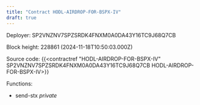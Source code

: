 ```yaml
---
title: "Contract HODL-AIRDROP-FOR-BSPX-IV"
draft: true
---
```

Deployer: SP2VNZNV7SPZSRDK4FNXM0A0DA43Y16TC9J68Q7CB


 



Block height: 228861 (2024-11-18T10:50:03.000Z)

Source code: {{<contractref "HODL-AIRDROP-FOR-BSPX-IV" SP2VNZNV7SPZSRDK4FNXM0A0DA43Y16TC9J68Q7CB HODL-AIRDROP-FOR-BSPX-IV>}}

Functions:

* send-stx _private_
